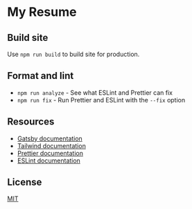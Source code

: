 # My Resume

## Build site

Use `npm run build` to build site for production.

## Format and lint

- `npm run analyze` - See what ESLint and Prettier can fix
- `npm run fix` - Run Prettier and ESLint with the `--fix` option

## Resources

- [Gatsby documentation](https://www.gatsbyjs.org/docs/)
- [Tailwind documentation](https://tailwindcss.com/docs/what-is-tailwind/)
- [Prettier documentation](https://prettier.io/docs/en/index.html)
- [ESLint documentation](https://eslint.org/docs/user-guide/configuring)

## License

[MIT](https://github.com/taylorbryant/gatsby-starter-tailwind/blob/master/LICENSE.md)
